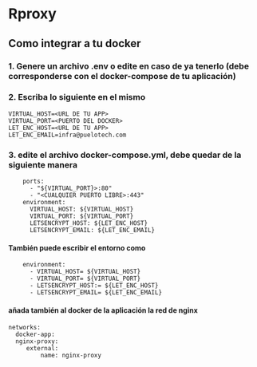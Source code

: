 # Rproxy

## Como integrar a tu docker
### 1. Genere un archivo .env o edite en caso de ya tenerlo (debe corresponderse con el docker-compose de tu aplicación)
### 2. Escriba lo siguiente en el mismo
```
VIRTUAL_HOST=<URL DE TU APP>
VIRTUAL_PORT=<PUERTO DEL DOCKER>
LET_ENC_HOST=<URL DE TU APP>
LET_ENC_EMAIL=infra@puelotech.com
```
### 3. edite el archivo docker-compose.yml, debe quedar de la siguiente manera
```
    ports:
      - "${VIRTUAL_PORT}>:80"
      - "<CUALQUIER PUERTO LIBRE>:443"
    environment:
      VIRTUAL_HOST: ${VIRTUAL_HOST}
      VIRTUAL_PORT: ${VIRTUAL_PORT}
      LETSENCRYPT_HOST: ${LET_ENC_HOST}
      LETSENCRYPT_EMAIL: ${LET_ENC_EMAIL}
```
#### También puede escribir el entorno como
```
    environment:
      - VIRTUAL_HOST= ${VIRTUAL_HOST}
      - VIRTUAL_PORT= ${VIRTUAL_PORT}
      - LETSENCRYPT_HOST:= ${LET_ENC_HOST}
      - LETSENCRYPT_EMAIL= ${LET_ENC_EMAIL}
```
#### añada también al docker de la aplicación la red de nginx

```
networks:
  docker-app:
  nginx-proxy:
     external:
         name: nginx-proxy

```

